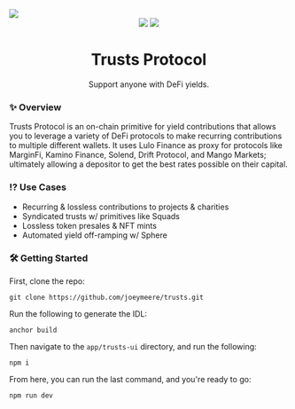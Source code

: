 <img src="https://i.imgur.com/UbTNpJ6.png">
<div align="center">
  <img src="https://badgen.net/badge/version/1.0/orange">
  <img src="https://badgen.net/badge/contributions/open/orange">
</div>
<h1 align="center">Trusts Protocol</h1>
<p align="center">Support anyone with DeFi yields.</p>
<div>
  <h3>✨ Overview</h2>
  <p>
   Trusts Protocol is an on-chain primitive for yield contributions that allows you to leverage a variety of DeFi protocols to make recurring contributions to multiple different wallets. 
   It uses Lulo Finance as proxy for protocols like MarginFi, Kamino Finance, Solend, Drift Protocol, and Mango Markets; ultimately allowing a depositor to get the best rates possible on their
   capital.
  </p>
</div>
<div>
  <h3>⁉️ Use Cases</h2>
  <ul>
    <li>Recurring & lossless contributions to projects & charities</li>
    <li>Syndicated trusts w/ primitives like Squads</li>
    <li>Lossless token presales & NFT mints</li>
    <li>Automated yield off-ramping w/ Sphere</li>
  </ul>
</div>
<h3>🛠 Getting Started</h2>
First, clone the repo:

```
git clone https://github.com/joeymeere/trusts.git
```

Run the following to generate the IDL:
```
anchor build
```

Then navigate to the ```app/trusts-ui``` directory, and run the following:
```
npm i
```

From here, you can run the last command, and you're ready to go:
```
npm run dev
```
